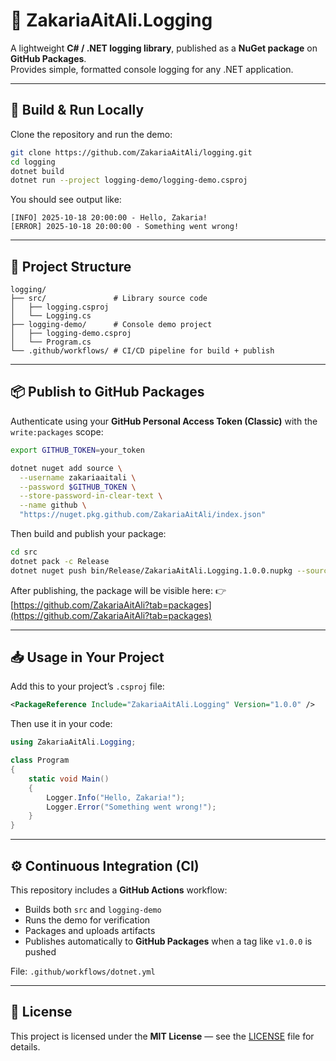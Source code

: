 # 🧰 ZakariaAitAli.Logging

A lightweight **C# / .NET logging library**, published as a **NuGet package** on **GitHub Packages**.  
Provides simple, formatted console logging for any .NET application.

---

## 🚀 Build & Run Locally

Clone the repository and run the demo:

```bash
git clone https://github.com/ZakariaAitAli/logging.git
cd logging
dotnet build
dotnet run --project logging-demo/logging-demo.csproj
````

You should see output like:

```
[INFO] 2025-10-18 20:00:00 - Hello, Zakaria!
[ERROR] 2025-10-18 20:00:00 - Something went wrong!
```

---

## 🧪 Project Structure

```
logging/
├── src/               # Library source code
│   ├── logging.csproj
│   └── Logging.cs
├── logging-demo/      # Console demo project
│   ├── logging-demo.csproj
│   └── Program.cs
└── .github/workflows/ # CI/CD pipeline for build + publish
```

---

## 📦 Publish to GitHub Packages

Authenticate using your **GitHub Personal Access Token (Classic)** with the `write:packages` scope:

```bash
export GITHUB_TOKEN=your_token

dotnet nuget add source \
  --username zakariaaitali \
  --password $GITHUB_TOKEN \
  --store-password-in-clear-text \
  --name github \
  "https://nuget.pkg.github.com/ZakariaAitAli/index.json"
```

Then build and publish your package:

```bash
cd src
dotnet pack -c Release
dotnet nuget push bin/Release/ZakariaAitAli.Logging.1.0.0.nupkg --source "github"
```

After publishing, the package will be visible here:
👉 [https://github.com/ZakariaAitAli?tab=packages](https://github.com/ZakariaAitAli?tab=packages)

---

## 📥 Usage in Your Project

Add this to your project’s `.csproj` file:

```xml
<PackageReference Include="ZakariaAitAli.Logging" Version="1.0.0" />
```

Then use it in your code:

```csharp
using ZakariaAitAli.Logging;

class Program
{
    static void Main()
    {
        Logger.Info("Hello, Zakaria!");
        Logger.Error("Something went wrong!");
    }
}
```

---

## ⚙️ Continuous Integration (CI)

This repository includes a **GitHub Actions** workflow:

* Builds both `src` and `logging-demo`
* Runs the demo for verification
* Packages and uploads artifacts
* Publishes automatically to **GitHub Packages** when a tag like `v1.0.0` is pushed

File: `.github/workflows/dotnet.yml`

---

## 🧾 License

This project is licensed under the **MIT License** — see the [LICENSE](LICENSE) file for details.
